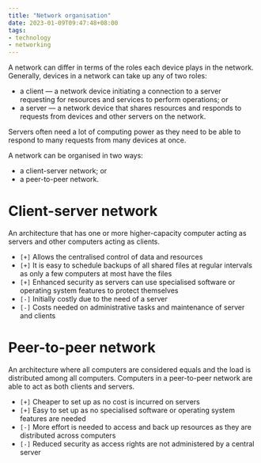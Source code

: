 ```yaml
---
title: "Network organisation"
date: 2023-01-09T09:47:48+08:00
tags:
- technology
- networking
---
```


A network can differ in terms of the roles each device plays in the network. Generally, devices in a network can take up any of two roles:

- a client — a network device initiating a connection to a server requesting for resources and services to perform operations; or
- a server — a network device that shares resources and responds to requests from devices and other servers on the network.

Servers often need a lot of computing power as they need to be able to respond to many requests from many devices at once.

A network can be organised in two ways:

- a client-server network; or
- a peer-to-peer network.

# Client-server network

An architecture that has one or more higher-capacity computer acting as servers and other computers acting as clients.

- `[+]` Allows the centralised control of data and resources
- `[+]` It is easy to schedule backups of all shared files at regular intervals as only a few computers at most have the files
- `[+]` Enhanced security as servers can use specialised software or operating system features to protect themselves
- `[-]` Initially costly due to the need of a server
- `[-]` Costs needed on administrative tasks and maintenance of server and clients

# Peer-to-peer network

An architecture where all computers are considered equals and the load is distributed among all computers. Computers in a peer-to-peer network are able to act as both clients and servers.

- `[+]` Cheaper to set up as no cost is incurred on servers
- `[+]` Easy to set up as no specialised software or operating system features are needed
- `[-]` More effort is needed to access and back up resources as they are distributed across computers
- `[-]` Reduced security as access rights are not administered by a central server


